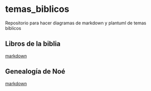 # temas_biblicos

Repositorio para hacer diagramas de markdown y plantuml de temas bíblicos

## Libros de la biblia

[markdown](markdown/Genealogia_de_Noe.md)

## Genealogía de Noé

[markdown](markdown/Libros_de_la_Biblia.md)
